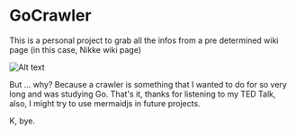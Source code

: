 # GoCrawler

This is a personal project to grab all the infos from a pre determined wiki page (in this case, Nikke wiki page)

![Alt text](https://media.tenor.com/NoH1i8kN8iAAAAAC/but-why-wtf.gif "But why")

But ... why? Because a crawler is something that I wanted to do for so very long and was studying Go. That's it, thanks for listening to my TED Talk, also, I might try to use mermaidjs in future projects.

K, bye.